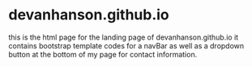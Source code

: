 # devanhanson.github.io
this is the html page for the landing page of devanhanson.github.io
it contains bootstrap template codes for a navBar as well as a dropdown button at the bottom of my page for contact information.
